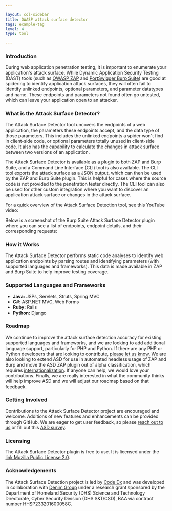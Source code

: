```yaml
---

layout: col-sidebar
title: OWASP attack surface detector
tags: example-tag
level: 4
type: tool

---
```


### Introduction
During web application penetration testing, it is important to enumerate your application's attack surface. While Dynamic Application Security Testing (DAST) tools (such as [OWASP ZAP](https://www2.owasp.org/www-project-zap/) and [PortSwigger Burp Suite](https://portswigger.net/)) are good at spidering to identify application attack surfaces, they will often fail to identify unlinked endpoints, optional parameters, and parameter datatypes and name. These endpoints and parameters not found often go untested, which can leave your application open to an attacker.

### What is the Attack Surface Detector?
The Attack Surface Detector tool uncovers the endpoints of a web application, the parameters these endpoints accept, and the data type of those parameters. This includes the unlinked endpoints a spider won't find in client-side code, or optional parameters totally unused in client-side code. It also has the capability to calculate the changes in attack surface between two versions of an application.

The Attack Surface Detector is available as a plugin to both ZAP and Burp Suite, and a Command Line Interface (CLI) tool is also available. The CLI tool exports the attack surface as a JSON output, which can then be used by the ZAP and Burp Suite plugin. This is helpful for cases where the source code is not provided to the penetration tester directly. The CLI tool can also be used for other custom integration where you want to discover an application attack surface or changes in the attack surface.

For a quick overview of the Attack Surface Detection tool, see this YouTube video:



Below is a screenshot of the Burp Suite Attack Surface Detector plugin where you can see a list of endpoints, endpoint details, and their corresponding requests:

### How it Works
The Attack Surface Detector performs static code analyses to identify web application endpoints by parsing routes and identifying parameters (with supported languages and frameworks). This data is made available in ZAP and Burp Suite to help improve testing coverage.

### Supported Languages and Frameworks

* **Java:**	JSPs, Servlets, Struts, Spring MVC
* **C#:**	ASP.NET MVC, Web Forms
* **Ruby:**	Rails
* **Python:**	Django

### Roadmap
We continue to improve the attack surface detection accuracy for existing supported languages and frameworks, and we are looking to add additional language support, particularly for PHP and Python. If there are any PHP or Python developers that are looking to contribute, [please let us know](mailto:info@codedx.com).
We are also looking to extend ASD for use in automated headless usage of ZAP and Burp and move the ASD ZAP plugin out of alpha classification, which requires [internationalization](https://github.com/zaproxy/zap-extensions/wiki/AddOnsBeta). If anyone can help, we would love your contributions.
Finally, we are really interested in what the community thinks will help improve ASD and we will adjust our roadmap based on that feedback.

### Getting Involved
Contributions to the Attack Surface Detector project are encouraged and welcome. Additions of new features and enhancements can be provided through GitHub. We are eager to get user feedback, so please [reach out to us](mailto:info@codedx.com) or fill out this [ASD survey](https://www.surveymonkey.com/r/D2N87GB).

### Licensing
The Attack Surface Detector plugin is free to use. It is licensed under the [link Mozilla Public License 2.0](https://www.mozilla.org/en-US/MPL/2.0/).

### Acknowledgements
The Attack Surface Detection project is led by [Code Dx](https://codedx.com/) and was developed in collaboration with [Denim Group](https://www.denimgroup.com/) under a research grant sponsored by the Department of Homeland Security (DHS) Science and Technology Directorate, Cyber Security Division (DHS S&T/CSD), BAA via contract number HHSP233201600058C.
